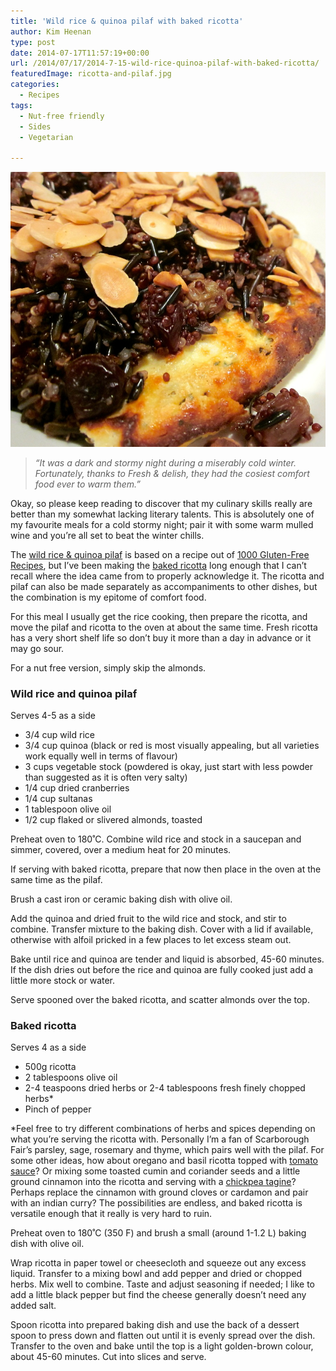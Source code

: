 ```yaml
---
title: 'Wild rice & quinoa pilaf with baked ricotta'
author: Kim Heenan
type: post
date: 2014-07-17T11:57:19+00:00
url: /2014/07/17/2014-7-15-wild-rice-quinoa-pilaf-with-baked-ricotta/
featuredImage: ricotta-and-pilaf.jpg
categories:
  - Recipes
tags:
  - Nut-free friendly
  - Sides
  - Vegetarian

---
```


![](ricotta-and-pilaf.jpg)

> _“It was a dark and stormy night during a miserably cold winter. Fortunately, thanks to Fresh & delish, they had the cosiest comfort food ever to warm them.”_

Okay, so please keep reading to discover that my culinary skills really are better than my somewhat lacking literary talents. This is absolutely one of my favourite meals for a cold stormy night; pair it with some warm mulled wine and you’re all set to beat the winter chills.

<!--more-->

The [wild rice & quinoa pilaf](#wildricequinoapilaf) is based on a recipe out of [1000 Gluten-Free Recipes][thousand-gluten-free-recipes], but I’ve been making the [baked ricotta](#bakedricotta) long enough that I can’t recall where the idea came from to properly acknowledge it. The ricotta and pilaf can also be made separately as accompaniments to other dishes, but the combination is my epitome of comfort food.

For this meal I usually get the rice cooking, then prepare the ricotta, and move the pilaf and ricotta to the oven at about the same time. Fresh ricotta has a very short shelf life so don’t buy it more than a day in advance or it may go sour.

For a nut free version, simply skip the almonds.

### <a name="wildricequinoapilaf"></a> Wild rice and quinoa pilaf

Serves 4-5 as a side

  * 3/4 cup wild rice
  * 3/4 cup quinoa (black or red is most visually appealing, but all varieties work equally well in terms of flavour)
  * 3 cups vegetable stock (powdered is okay, just start with less powder than suggested as it is often very salty)
  * 1/4 cup dried cranberries
  * 1/4 cup sultanas
  * 1 tablespoon olive oil
  * 1/2 cup flaked or slivered almonds, toasted

Preheat oven to 180˚C. Combine wild rice and stock in a saucepan and simmer, covered, over a medium heat for 20 minutes.

If serving with baked ricotta, prepare that now then place in the oven at the same time as the pilaf.

Brush a cast iron or ceramic baking dish with olive oil.

Add the quinoa and dried fruit to the wild rice and stock, and stir to combine. Transfer mixture to the baking dish. Cover with a lid if available, otherwise with alfoil pricked in a few places to let excess steam out.

Bake until rice and quinoa are tender and liquid is absorbed, 45-60 minutes. If the dish dries out before the rice and quinoa are fully cooked just add a little more stock or water.

Serve spooned over the baked ricotta, and scatter almonds over the top.

### <a name="bakedricotta"></a> Baked ricotta

Serves 4 as a side

  * 500g ricotta
  * 2 tablespoons olive oil
  * 2-4 teaspoons dried herbs or 2-4 tablespoons fresh finely chopped herbs\*
  * Pinch of pepper

\*Feel free to try different combinations of herbs and spices depending on what you’re serving the ricotta with. Personally I’m a fan of Scarborough Fair’s parsley, sage, rosemary and thyme, which pairs well with the pilaf. For some other ideas, how about oregano and basil ricotta topped with [tomato sauce][tomato-sauce]? Or mixing some toasted cumin and coriander seeds and a little ground cinnamon into the ricotta and serving with a [chickpea tagine][chickpea-tagine]? Perhaps replace the cinnamon with ground cloves or cardamon and pair with an indian curry? The possibilities are endless, and baked ricotta is versatile enough that it really is very hard to ruin.

Preheat oven to 180˚C (350 F) and brush a small (around 1-1.2 L) baking dish with olive oil.

Wrap ricotta in paper towel or cheesecloth and squeeze out any excess liquid. Transfer to a mixing bowl and add pepper and dried or chopped herbs. Mix well to combine. Taste and adjust seasoning if needed; I like to add a little black pepper but find the cheese generally doesn’t need any added salt.

Spoon ricotta into prepared baking dish and use the back of a dessert spoon to press down and flatten out until it is evenly spread over the dish. Transfer to the oven and bake until the top is a light golden-brown colour, about 45-60 minutes. Cut into slices and serve.

 [thousand-gluten-free-recipes]: http://www.amazon.com/1000-Gluten-Free-Recipes/dp/B00464EAVG%3FSubscriptionId%3D0ENGV10E9K9QDNSJ5C82%26tag%3Dfredel09-20%26linkCode%3Dxm2%26camp%3D2025%26creative%3D165953%26creativeASIN%3DB00464EAVG
 [tomato-sauce]: /2013/05/08/2013-4-30-spanakopita-filled-chickpea-crepes/#tomatosauce
 [chickpea-tagine]: /2013/04/01/2013-3-30-chickpea-tagine-with-morrocan-quinoa-pilaf/#chickpeatagine
